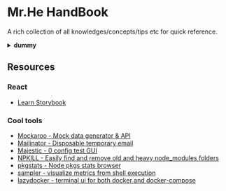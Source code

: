 # Mr.He HandBook

A rich collection of all knowledges/concepts/tips etc for quick reference.

<details>
<summary><strong>dummy</strong></summary>
  Dummy
</details>

## Resources

### React

- [Learn Storybook](https://www.learnstorybook.com/react/en/test/)

### Cool tools

- [Mockaroo - Mock data generator & API](https://mockaroo.com/)
- [Mailinator - Disposable temporary email](https://mailinator.com/)
- [Majestic - 0 config test GUI](https://github.com/Raathigesh/majestic)
- [NPKILL - Easily find and remove old and heavy node_modules folders](https://github.com/voidcosmos/npkill)
- [pkgstats - Node pkgs stats browser](https://www.pkgstats.com/?search=webpack)
- [sampler - visualize metrics from shell execution](https://github.com/sqshq/sampler)
- [lazydocker - terminal ui for both docker and docker-compose](https://github.com/jesseduffield/lazydocker)
